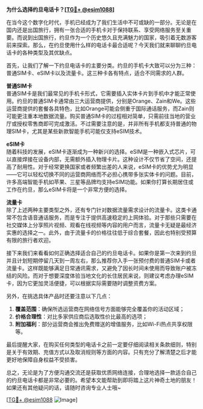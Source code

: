 **为什么选择约旦电话卡？[[TG💪+ @esim1088](https://t.me/s/esim1088)]**

在当今这个数字化时代，手机已经成为了我们生活中不可或缺的一部分。无论是在国内还是出国旅行，拥有一张合适的手机卡对于保持联系、享受网络服务至关重要。而说到出国旅行，约旦作为一个历史悠久且充满魅力的国家，吸引着无数游客前来探索。那么，在约旦使用什么样的电话卡最合适呢？今天我们就来聊聊约旦电话卡的各种类型及其优缺点。

首先，让我们了解一下约旦电话卡的主要分类。约旦的手机卡大致可以分为三种：普通SIM卡、eSIM卡以及流量卡。这三种卡各有特点，适合不同需求的人群。

**普通SIM卡**  
普通SIM卡是我们最常见的手机卡形式，它需要插入实体卡片到手机中才能正常使用。约旦的普通SIM卡通常由三大运营商提供，分别是Orange、Zain和We。这些运营商提供的套餐各具特色，比如Orange可能会侧重于国际通话服务，而Zain则可能更注重本地数据流量。购买普通SIM卡的过程相对简单，只需前往当地的营业厅或授权零售商即可完成激活。不过需要注意的是，并非所有手机都支持普通的物理SIM卡，尤其是某些新款智能手机可能仅支持eSIM技术。

**eSIM卡**  
随着科技的发展，eSIM卡逐渐成为一种新兴的选择。eSIM是一种嵌入式芯片，可以直接焊接在设备内部，无需额外插入物理卡片。这种设计不仅节省了空间，还提高了耐用性。对于经常更换国家或者频繁出差的人来说，eSIM卡的优势尤为明显——它可以轻松切换不同的运营商网络而不必担心携带多张实体卡的问题。目前，许多高端智能手机如苹果、三星等品牌均支持eSIM功能。如果你打算长期居住或工作在约旦，那么eSIM卡将是一个非常方便的选择。

**流量卡**  
除了上述两种主要类型之外，还有专门针对数据流量需求设计的流量卡。这类卡通常不包含语音通话服务，而是专注于提供高速稳定的上网体验。对于那些只需要在社交媒体上分享照片视频、观看在线视频等内容的用户而言，流量卡无疑是最经济实惠的选择之一。此外，由于流量卡的价格往往低于综合套餐，因此也特别受预算有限的旅行者欢迎。

接下来我们来看看如何正确选择适合自己的约旦电话卡。如果你是第一次来到约旦并且计划短期停留几天到一周左右，那么推荐你入手一张预付费的普通SIM卡或者流量卡。这样既能够满足日常通讯需求，又避免了因长时间未使用而导致账户被冻结的风险。而对于想要深度体验当地文化的长住居民来说，则建议考虑办理eSIM卡，因为它更加灵活便捷，可以根据实际需要随时调整资费方案。

另外，在挑选具体产品时还要注意以下几点：
1. **覆盖范围**：确保所选运营商在网络信号方面能够完全覆盖你的活动区域；
2. **价格合理性**：对比多家供应商后选取性价比最高的选项；
3. **附加福利**：部分运营商会推出免费赠送的增值服务，比如Wi-Fi热点共享权限等。

最后提醒大家，在购买任何类型的电话卡之前一定要仔细阅读相关条款细则，特别是关于有效期、充值方式以及取消规则等方面的内容。只有充分了解清楚之后才能更好地保障自身权益不受损害。

总之，无论是为了方便沟通交流还是获取优质网络连接，合理地选择一款适合自己的约旦电话卡都是非常必要的。希望本文能帮助到即将踏上这片神奇土地的朋友！如果还有其他疑问的话，请随时咨询专业人士哦~

[[TG💪+ @esim1088](https://t.me/s/esim1088) ![Image](https://i.postimg.cc/4NQfJmqS/Snipaste-2025-05-13-00-14-12.png)]